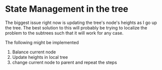 # State Management in the tree

The biggest issue right now is updating the tree's node's heights as I go up the tree. The best solution to this will probably be trying to localize the problem to the subtrees such that it will work for any case.

The following might be implemented

1. Balance current node
2. Update heights in local tree
3. change current node to parent and repeat the steps
